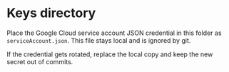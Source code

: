 # Keys directory

Place the Google Cloud service account JSON credential in this folder as `serviceAccount.json`. This file stays local and is ignored by git.

If the credential gets rotated, replace the local copy and keep the new secret out of commits.
